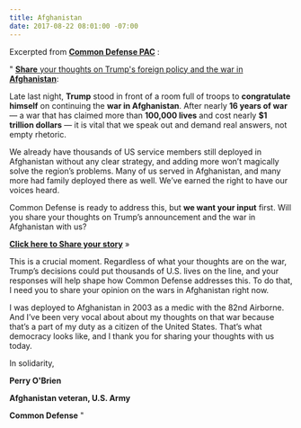 ```yaml
---
title: Afghanistan
date: 2017-08-22 08:01:00 -07:00
---
```


Excerpted from [**Common Defense PAC**](http://www.commondefensepac.org/) :

" [**Share** your thoughts on Trump's foreign policy and the war in **Afghanistan**](http://go.commondefensepac.com/page/s/afghanistan-survey?source=em20170822):

Late last night, **Trump** stood in front of a room full of troops to **congratulate himself** on continuing the **war in Afghanistan**. After nearly **16 years of war** — a war that has claimed more than **100,000 lives** and cost nearly **$1 trillion dollars** — it is vital that we speak out and demand real answers, not empty rhetoric.

We already have thousands of US service members still deployed in Afghanistan without any clear strategy, and adding more won’t magically solve the region’s problems. Many of us served in Afghanistan, and many more had family deployed there as well. We’ve earned the right to have our voices heard.

Common Defense is ready to address this, but **we want your input** first. Will you share your thoughts on Trump’s announcement and the war in Afghanistan with us?

[**Click here to Share your story**](http://go.commondefensepac.com/page/s/afghanistan-survey?source=em20170822) »

This is a crucial moment. Regardless of what your thoughts are on the war, Trump’s decisions could put thousands of U.S. lives on the line, and your responses will help shape how Common Defense addresses this. To do that, I need you to share your opinion on the wars in Afghanistan right now.

I was deployed to Afghanistan in 2003 as a medic with the 82nd Airborne. And I’ve been very vocal about about my thoughts on that war because that’s a part of my duty as a citizen of the United States. That’s what democracy looks like, and I thank you for sharing your thoughts with us today.

In solidarity,

**Perry O'Brien**

**Afghanistan veteran, U.S. Army**

**Common Defense**  "



